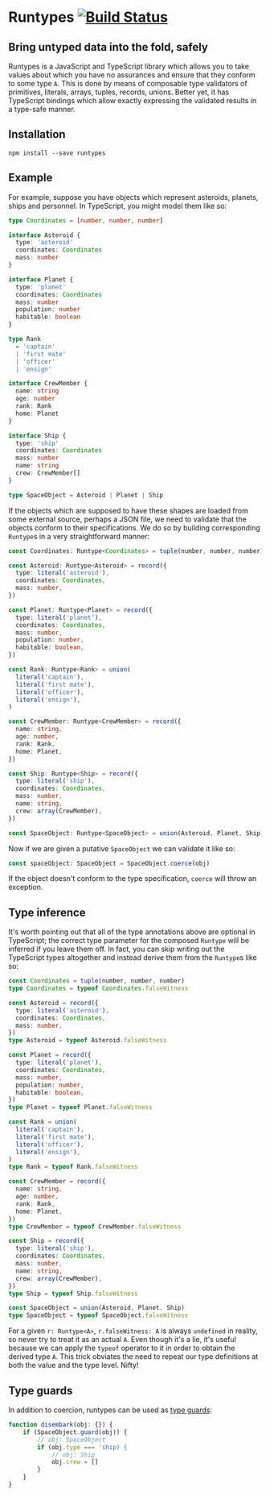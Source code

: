 # Runtypes [![Build Status](https://travis-ci.org/pelotom/runtypes.svg?branch=master)](https://travis-ci.org/pelotom/runtypes)

## Bring untyped data into the fold, safely

Runtypes is a JavaScript and TypeScript library which allows you to take values about which you have no assurances and ensure
that they conform to some type `A`. This is done by means of composable type validators of primitives, literals, arrays,
tuples, records, unions. Better yet, it has TypeScript bindings which allow exactly expressing the validated results in a type-safe
manner.

## Installation

```
npm install --save runtypes
```

## Example

For example, suppose you have objects which represent asteroids, planets, ships and personnel. In TypeScript, you might model
them like so:

```ts
type Coordinates = [number, number, number]

interface Asteroid {
  type: 'asteroid'
  coordinates: Coordinates
  mass: number
}

interface Planet {
  type: 'planet'
  coordinates: Coordinates
  mass: number
  population: number
  habitable: boolean
}

type Rank
  = 'captain'
  | 'first mate'
  | 'officer'
  | 'ensign'

interface CrewMember {
  name: string
  age: number
  rank: Rank
  home: Planet
}

interface Ship {
  type: 'ship'
  coordinates: Coordinates
  mass: number
  name: string
  crew: CrewMember[]
}

type SpaceObject = Asteroid | Planet | Ship
```

If the objects which are supposed to have these shapes are loaded from some external source, perhaps a JSON file, we need to
validate that the objects conform to their specifications. We do so by building corresponding `Runtype`s in a very straightforward
manner:

```ts
const Coordinates: Runtype<Coordinates> = tuple(number, number, number)

const Asteroid: Runtype<Asteroid> = record({
  type: literal('asteroid'),
  coordinates: Coordinates,
  mass: number,
})

const Planet: Runtype<Planet> = record({
  type: literal('planet'),
  coordinates: Coordinates,
  mass: number,
  population: number,
  habitable: boolean,
})

const Rank: Runtype<Rank> = union(
  literal('captain'),
  literal('first mate'),
  literal('officer'),
  literal('ensign'),
)

const CrewMember: Runtype<CrewMember> = record({
  name: string,
  age: number,
  rank: Rank,
  home: Planet,
})

const Ship: Runtype<Ship> = record({
  type: literal('ship'),
  coordinates: Coordinates,
  mass: number,
  name: string,
  crew: array(CrewMember),
})

const SpaceObject: Runtype<SpaceObject> = union(Asteroid, Planet, Ship)
```

Now if we are given a putative `SpaceObject` we can validate it like so:

```ts
const spaceObject: SpaceObject = SpaceObject.coerce(obj)
```

If the object doesn't conform to the type specification, `coerce` will throw an exception.

## Type inference

It's worth pointing out that all of the type annotations above are optional in TypeScript; the correct type parameter
for the composed `Runtype` will be inferred if you leave them off. In fact, you can skip writing out the TypeScript
types altogether and instead derive them from the `Runtype`s like so:

```ts
const Coordinates = tuple(number, number, number)
type Coordinates = typeof Coordinates.falseWitness

const Asteroid = record({
  type: literal('asteroid'),
  coordinates: Coordinates,
  mass: number,
})
type Asteroid = typeof Asteroid.falseWitness

const Planet = record({
  type: literal('planet'),
  coordinates: Coordinates,
  mass: number,
  population: number,
  habitable: boolean,
})
type Planet = typeof Planet.falseWitness

const Rank = union(
  literal('captain'),
  literal('first mate'),
  literal('officer'),
  literal('ensign'),
)
type Rank = typeof Rank.falseWitness

const CrewMember = record({
  name: string,
  age: number,
  rank: Rank,
  home: Planet,
})
type CrewMember = typeof CrewMember.falseWitness

const Ship = record({
  type: literal('ship'),
  coordinates: Coordinates,
  mass: number,
  name: string,
  crew: array(CrewMember),
})
type Ship = typeof Ship.falseWitness

const SpaceObject = union(Asteroid, Planet, Ship)
type SpaceObject = typeof SpaceObject.falseWitness
```

For a given `r: Runtype<A>`, `r.falseWitness: A` is always `undefined` in reality, so never try to treat it as an actual `A`. Even though
it's a lie, it's useful because we can apply the `typeof` operator to it in order to obtain the derived type `A`. This trick obviates the
need to repeat our type definitions at both the value and the type level. Nifty!

## Type guards

In addition to coercion, runtypes can be used as [type guards](https://basarat.gitbooks.io/typescript/content/docs/types/typeGuard.html):

```ts
function disembark(obj: {}) {
    if (SpaceObject.guard(obj)) {
        // obj: SpaceObject
        if (obj.type === 'ship) {
            // obj: Ship
            obj.crew = []
        }
    }
}
```